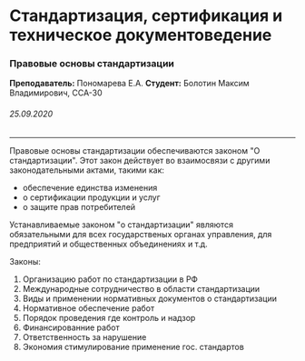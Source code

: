 # Стандартизация, сертификация и техническое документоведение

### Правовые основы стандартизации

**Преподаватель:** Пономарева Е.А.
**Студент:** Болотин Максим Владимирович, ССА-30

###### *25.09.2020*

___

Правовые основы стандартизации обеспечиваются законом "О стандартизации". Этот закон действует во взаимосвязи с другими законодательными актами, такими как:

* обеспечение единства изменения
* о сертификации продукции и услуг
* о защите прав потребителей

Устанавливаемые законом "о стандартизации" являются обязательными для всех государственых органах управления, для предприятий и общественных объединениях и т.д.

Законы:

1. Организацию работ по стандартизации в РФ
2. Международные сотрудничество в области стандартизации
3. Виды и применении нормативных документов о стандартизации
4. Нормативное обеспечение работ
5. Порядок проведения где контроль и надзор
6. Финансированние работ
7. Ответственность за нарушение
8. Экономия стимулирование применение гос. стандартов